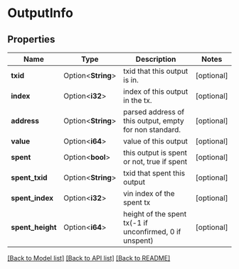 # OutputInfo

## Properties

Name | Type | Description | Notes
------------ | ------------- | ------------- | -------------
**txid** | Option<**String**> | txid that this output is in. | [optional]
**index** | Option<**i32**> | index of this output in the tx. | [optional]
**address** | Option<**String**> | parsed address of this output, empty for non standard. | [optional]
**value** | Option<**i64**> | value of this output | [optional]
**spent** | Option<**bool**> | this output is spent or not, true if spent | [optional]
**spent_txid** | Option<**String**> | txid that spent this output | [optional]
**spent_index** | Option<**i32**> | vin index of the spent tx | [optional]
**spent_height** | Option<**i64**> | height of the spent tx(-1 if unconfirmed, 0 if unspent) | [optional]

[[Back to Model list]](../README.md#documentation-for-models) [[Back to API list]](../README.md#documentation-for-api-endpoints) [[Back to README]](../README.md)


